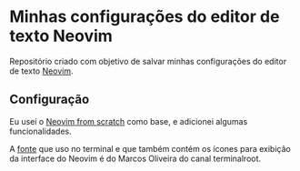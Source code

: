 # Minhas configurações do editor de texto Neovim 

Repositório criado com objetivo de salvar minhas configurações do editor de texto [Neovim](https://github.com/neovim/neovim).

## Configuração

Eu usei o [Neovim from scratch](https://github.com/LunarVim/Neovim-from-scratch) como base, e adicionei algumas funcionalidades.


A [fonte](https://github.com/terroo/fonts) que uso no terminal e que também contém os ícones para exibição da interface do Neovim é do Marcos Oliveira do canal terminalroot.
